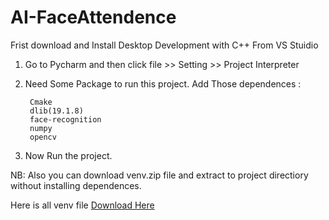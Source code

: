 # AI-FaceAttendence

Frist download and Install Desktop Development with C++ From VS Stuidio

1. Go to Pycharm and then click file >> Setting >> Project Interpreter

2. Need Some Package to run this project. Add Those dependences :

        Cmake
        dlib(19.1.8)
        face-recognition
        numpy
        opencv
  
3. Now Run the project.

NB: Also you can download venv.zip file and extract to project directiory without installing dependences.

Here is all venv file <a href="https://drive.google.com/file/d/1v8QNHLmAkfzQUR-BE5g57lJIwSUFxcSh/view?usp=sharing">Download Here</a>
